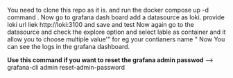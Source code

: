 You need to clone this repo as it is. 
and run the docker compose up -d command . 
Now go to grafana dash board
add a datasource as loki. provide loki url liek http://loki:3100
and save and test
Now again go to the datasource and check the explore option and select lable as container and it allow you to choose multiple value'" for eg your contianers name " 
Now You can see the logs in the grafana dashboard.

**Use this command if you want to reset the grafana admin passwod** 
--> grafana-cli admin reset-admin-password <newpassword>

